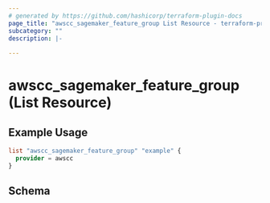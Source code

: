 ```yaml
---
# generated by https://github.com/hashicorp/terraform-plugin-docs
page_title: "awscc_sagemaker_feature_group List Resource - terraform-provider-awscc"
subcategory: ""
description: |-
  
---
```


# awscc_sagemaker_feature_group (List Resource)



## Example Usage

```terraform
list "awscc_sagemaker_feature_group" "example" {
  provider = awscc
}
```

<!-- schema generated by tfplugindocs -->
## Schema
